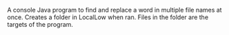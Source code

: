A console Java program to find and replace a word in multiple file names at once. Creates a folder in LocalLow when ran. Files in the folder are the targets of the program.
